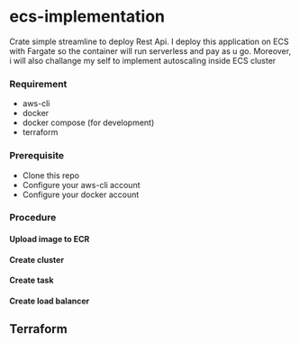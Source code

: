 # ecs-implementation
Crate simple streamline to deploy Rest Api. I deploy this application on ECS with Fargate so the container will run serverless and pay as u go. Moreover, i will also challange my self to implement autoscaling inside ECS cluster 

### Requirement
- aws-cli
- docker
- docker compose (for development)
- terraform
### Prerequisite
- Clone this repo
- Configure your aws-cli account
- Configure your docker account

### Procedure

#### Upload image to ECR
#### Create cluster
#### Create task
#### Create load balancer

## Terraform
